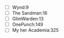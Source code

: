 - [ ] Wynd:9
- [ ] The Sandman:16
- [ ] GlimWarden:13
- [ ] OnePunch:149
- [ ] My her Academia:325
<!--stackedit_data:
eyJoaXN0b3J5IjpbLTE3ODI3MDcxNzgsMTUzNzA0NDk3MV19
-->
